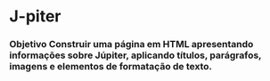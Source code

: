 # J-piter
### Objetivo  Construir uma página em **HTML** apresentando informações sobre Júpiter, aplicando títulos, parágrafos, imagens e elementos de formatação de texto.

